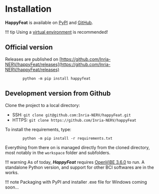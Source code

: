 # Installation

**HappyFeat** is available on [PyPI](https://pypi.org/project/happyfeat/) and [GitHub](https://github.com/Inria-NERV/happyFeat).

!!! tip
    Using a [virtual environment](https://packaging.python.org/en/latest/guides/installing-using-pip-and-virtual-environments/) is recommended!
    
## Official version

Releases are published on [https://github.com/Inria-NERV/happyFeat/releases](https://github.com/Inria-NERV/happyFeat/releases)

```shell
        python -m pip install happyfeat
```

## Development version from Github

Clone the project to a local directory:

  - SSH: `git clone git@github.com:Inria-NERV/happyFeat.git`
  - HTTPS: `git clone https://github.com/Inria-NERV/happyFeat` 

To install the requirements, type:

```shell
        python -m pip install -r requirements.txt
```

Everything from there on is managed directly from the cloned directory, most notably in the ```workspace``` folder and subfolders.

!!! warning
    As of today, ***HappyFeat*** requires [OpenViBE 3.6.0](http://openvibe.inria.fr/) to run. A standalone Python version, and support for other BCI softwares are in the works. 
	
!!! note
    Packaging with PyPI and installer .exe file for Windows coming soon...